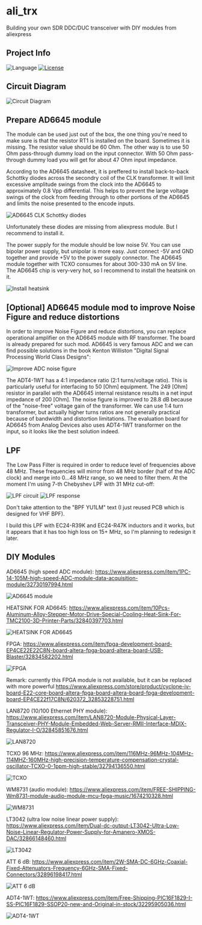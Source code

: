 # ali_trx
Building your own SDR DDC/DUC transceiver with DIY modules from aliexpress

## Project Info
![Language](https://img.shields.io/badge/language-verilog-yellow.svg)
[![License](https://img.shields.io/badge/license-GNU%20GPLv3-blue.svg)](https://www.gnu.org/licenses/gpl.html)


## Circuit Diagram
![Circuit Diagram](pictures/module-diagram.png?raw=true)


## Prepare AD6645 module

The module can be used just out of the box, the one thing you're need to make sure is that the resistor RT1 is installed on the board. Sometimes it is missing. The resistor value should be 60 Ohm. The other way is to use 50 Ohm pass-through dummy load on the input connector. With 50 Ohm pass-through dummy load you will get for about 47 Ohm input impedance. 

According to the AD6645 datasheet, it is preffered to install back-to-back Schottky diodes across the secondry coil of the CLK transformer. It will limit excessive amplitude swings from the clock into the AD6645 to approximately 0.8 Vpp differential. This helps to prevent the large voltage swings of the clock from feeding through to other portions of the AD6645 and limits the noise presented to the encode inputs.

![AD6645 CLK Schottky diodes](pictures/AD6645-clock-schottky-diodes.png?raw=true)

Unfortunately these diodes are missing from aliexpress module. But I recommend to install it.

The power supply for the module should be low noise 5V. You can use bipolar power supply, but unipolar is more easy. Just connect -5V and GND together and provide +5V to the power supply connector. The AD6645 module together with TCXO consumes for about 300-330 mA on 5V line. The AD6645 chip is very-very hot, so I recommend to install the heatsink on it.

![Install heatsink](pictures/ad6645-heatsink.jpg?raw=true)

## [Optional] AD6645 module mod to improve Noise Figure and reduce distortions

In order to improve Noise Figure and reduce distortions, you can replace operational amplifier on the AD6645 module with RF transformer. The board is already prepared for such mod. AD6645 is very famous ADC and we can find possible solutions in the book Kenton Williston "Digital Signal Processing World Class Designs":

![Improve ADC noise figure](pictures/AD6645-input-transformer.png?raw=true)

The ADT4-1WT has a 4:1 impedance ratio (2:1 turns/voltage ratio). This is particularly useful for interfacing to 50 [Ohm] equipment. 
The 249 [Ohm] resistor in parallel with the AD6645 internal resistance results in a net input impedance of 200 [Ohm]. The noise figure is improved to 28.8 dB because of the "noise-free" voltage gain of the transformer. 
We can use 1:4 turn transformer, but actually higher turns ratios are not generally practical because of bandwidth and distortion limitations.
The evaluation board for AD6645 from Analog Devices also uses ADT4-1WT transformer on the input, so it looks like the best solution indeed. 

## LPF

The Low Pass Filter is required in order to reduce level of frequencies above 48 MHz. These frequencies will mirror from 48 MHz border (half of the ADC clock) and merge into 0...48 MHz range, so we need to filter them.
At the moment I'm using 7-th Chebyshev LPF with 31 MHz cut-off:

![LPF circuit](pictures/LPF-390-470-schema.png?raw=true) ![LPF response](pictures/LPF-390-470-photo.jpg?raw=true)

Don't take attention to the "BPF YU1LM" text (I just reused PCB which is designed for VHF BPF). 

I build this LPF with EC24-R39K and EC24-R47K inductors and it works, but it appears that it has too high loss on 15+ MHz, so I'm planning to redesign it later.


## DIY Modules

AD6645 (high speed ADC module): https://www.aliexpress.com/item/1PC-14-105M-high-speed-ADC-module-data-acquisition-module/32730197994.html

![AD6645 module](https://i.imgur.com/VDfjFQM.jpg)

HEATSINK FOR AD6645: https://www.aliexpress.com/item/10Pcs-Aluminum-Alloy-Stepper-Motor-Drive-Special-Cooling-Heat-Sink-For-TMC2100-3D-Printer-Parts/32840397703.html

![HEATSINK FOR AD6645](https://i.imgur.com/pFud16l.jpg)

FPGA: https://www.aliexpress.com/item/fpga-development-board-EP4CE22E22C8N-board-altera-fpga-board-altera-board-USB-Blaster/32834582202.html

![FPGA](https://i.imgur.com/tBZgi8r.jpg)

Remark: currently this FPGA module is not available, but it can be replaced with more powerful https://www.aliexpress.com/store/product/cyclone-iv-board-E22-core-board-altera-fpga-board-altera-board-fpga-development-board-EP4CE22f17C8N/620372_32853228751.html

LAN8720 (10/100 Ethernet PHY module): https://www.aliexpress.com/item/LAN8720-Module-Physical-Layer-Transceiver-PHY-Module-Embedded-Web-Server-RMII-Interface-MDIX-Regulator-I-O/32845851676.html

![LAN8720](https://i.imgur.com/WoWGo0s.jpg)

TCXO 96 MHz: https://www.aliexpress.com/item/116MHz-96MHz-104MHz-114MHZ-160MHz-high-precision-temperature-compensation-crystal-oscillator-TCXO-0-1ppm-high-stable/32794136550.html

![TCXO](https://i.imgur.com/1rjW7vK.jpg)

WM8731 (audio module): https://www.aliexpress.com/item/FREE-SHIPPING-Wm8731-module-audio-module-mcu-fpga-music/1674210328.html

![WM8731](https://i.imgur.com/W0RaJWr.jpg)

LT3042 (ultra low noise linear power supply): https://www.aliexpress.com/item/Dual-dc-output-LT3042-Ultra-Low-Noise-Linear-Regulator-Power-Supply-for-Amanero-XMOS-DAC/32866148460.html

![LT3042](pictures/LT3042-x2-module.jpg?raw=true)

ATT 6 dB: https://www.aliexpress.com/item/2W-SMA-DC-6GHz-Coaxial-Fixed-Attenuators-Frequency-6GHz-SMA-Fixed-Connectors/32896198417.html

![ATT 6 dB](https://i.imgur.com/c58DhRB.jpg)

ADT4-1WT: https://www.aliexpress.com/item/Free-Shipping-PIC16F1829-I-SS-PIC16F1829-SSOP20-new-and-Original-in-stock/32295905036.html

![ADT4-1WT](https://i.imgur.com/E99LSdG.jpg)

